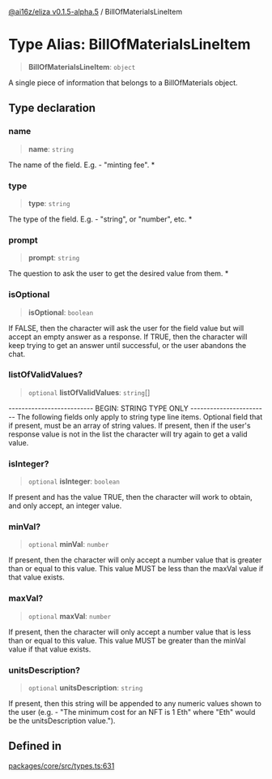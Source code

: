 [@ai16z/eliza v0.1.5-alpha.5](../index.md) / BillOfMaterialsLineItem

# Type Alias: BillOfMaterialsLineItem

> **BillOfMaterialsLineItem**: `object`

A single piece of information that belongs to a
 BillOfMaterials object.

## Type declaration

### name

> **name**: `string`

The name of the field.  E.g. - "minting fee". *

### type

> **type**: `string`

The type of the field.  E.g. - "string", or "number", etc. *

### prompt

> **prompt**: `string`

The question to ask the user to get the desired value from them. *

### isOptional

> **isOptional**: `boolean`

If FALSE, then the character will ask the user for the field value
  but will accept an empty answer as a response.  If TRUE, then
  the character will keep trying to get an answer until successful,
  or the user abandons the chat.

### listOfValidValues?

> `optional` **listOfValidValues**: `string`[]

-------------------------- BEGIN: STRING TYPE ONLY ------------------------
The following fields only apply to string type line items.
Optional field that if present, must be an array of string values.
 If present, then if the user's response value is not in the list
 the character will try again to get a valid value.

### isInteger?

> `optional` **isInteger**: `boolean`

If present and has the value TRUE, then the character will work to
 obtain, and only accept, an integer value.

### minVal?

> `optional` **minVal**: `number`

If present, then the character will only accept a number value that
 is greater than or equal to this value.  This value MUST be less
 than the maxVal value if that value exists.

### maxVal?

> `optional` **maxVal**: `number`

If present, then the character will only accept a number value that
 is less than or equal to this value.  This value MUST be greater
 than the minVal value if that value exists.

### unitsDescription?

> `optional` **unitsDescription**: `string`

If present, then this string will be appended to any numeric values
 shown to the user (e.g. - "The minimum cost for an NFT is 1 Eth"
 where "Eth" would be the unitsDescription value.").

## Defined in

[packages/core/src/types.ts:631](https://github.com/roschler/eliza/blob/main/packages/core/src/types.ts#L631)
